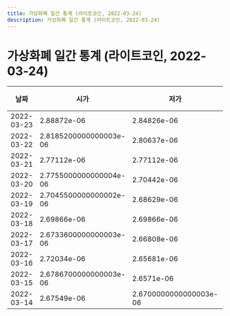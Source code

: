 ```yaml
---
title: 가상화폐 일간 통계 (라이트코인, 2022-03-24)
description: 가상화폐 일간 통계 (라이트코인, 2022-03-24)
---
```



가상화폐 일간 통계 (라이트코인, 2022-03-24)
===

|날짜|시가|저가|고가|종가|비고|
|--|--|--|--|--|--|
|2022-03-23|2.88872e-06|2.84826e-06|2.92883e-06|2.85176e-06|    |
|2022-03-22|2.8185200000000003e-06|2.80637e-06|2.89712e-06|2.897e-06|    |
|2022-03-21|2.77112e-06|2.77112e-06|2.8362700000000003e-06|2.8185200000000003e-06|    |
|2022-03-20|2.7755000000000004e-06|2.70442e-06|2.7755100000000002e-06|2.77489e-06|    |
|2022-03-19|2.7045500000000002e-06|2.68629e-06|2.75997e-06|2.75997e-06|    |
|2022-03-18|2.69866e-06|2.69866e-06|2.73434e-06|2.73434e-06|    |
|2022-03-17|2.6733600000000003e-06|2.66808e-06|2.71387e-06|2.71387e-06|    |
|2022-03-16|2.72034e-06|2.65681e-06|2.7384000000000003e-06|2.69076e-06|    |
|2022-03-15|2.6786700000000003e-06|2.6571e-06|2.70618e-06|2.70618e-06|    |
|2022-03-14|2.67549e-06|2.6700000000000003e-06|2.7384000000000003e-06|2.6810699999999996e-06|    |
